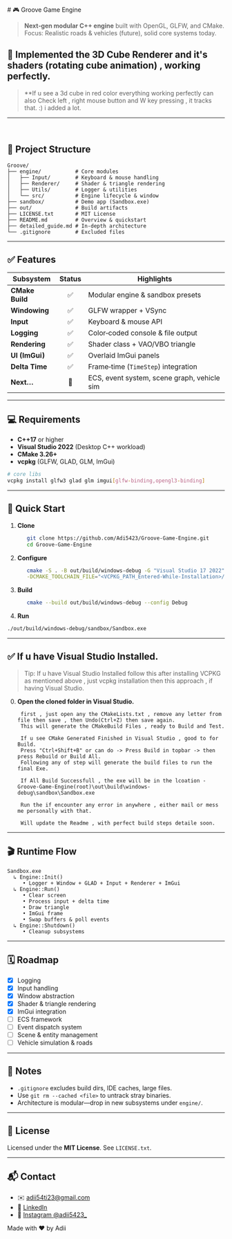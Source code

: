 ﻿﻿# 🎮 Groove Game Engine

> **Next‑gen modular C++ engine** built with OpenGL, GLFW, and CMake.  
> Focus: Realistic roads & vehicles (future), solid core systems today.

## 🚧 Implemented the 3D Cube Renderer and it's shaders (rotating cube animation) , working perfectly.
> **If u see a 3d cube in red color everything working perfectly 
> can also Check left , right mouse button and W key pressing , it tracks that. :) i added a lot.

---

﻿
## 🚧 Project Structure

```text
Groove/
├── engine/           # Core modules
│   ├── Input/        # Keyboard & mouse handling
│   ├── Renderer/     # Shader & triangle rendering
│   ├── Utils/        # Logger & utilities
│   └── src/          # Engine lifecycle & window
├── sandbox/          # Demo app (Sandbox.exe)
├── out/              # Build artifacts
├── LICENSE.txt       # MIT License
├── README.md         # Overview & quickstart
├── detailed_guide.md # In‑depth architecture
└── .gitignore        # Excluded files
````

---

## ✅ Features

| Subsystem       | Status | Highlights                                  |
| --------------- | :----: | ------------------------------------------- |
| **CMake Build** |    ✅   | Modular engine & sandbox presets            |
| **Windowing**   |    ✅   | GLFW wrapper + VSync                        |
| **Input**       |    ✅   | Keyboard & mouse API                        |
| **Logging**     |    ✅   | Color‑coded console & file output           |
| **Rendering**   |    ✅   | Shader class + VAO/VBO triangle             |
| **UI (ImGui)**  |    ✅   | Overlaid ImGui panels                       |
| **Delta Time**  |    ✅   | Frame‑time (`TimeStep`) integration         |
| **Next…**       |   🔲   | ECS, event system, scene graph, vehicle sim |

---

## 💻 Requirements

* **C++17** or higher
* **Visual Studio 2022** (Desktop C++ workload)
* **CMake 3.26+**
* **vcpkg** (GLFW, GLAD, GLM, ImGui)

```bash
# core libs
vcpkg install glfw3 glad glm imgui[glfw-binding,opengl3-binding]
```

---

## 🚀 Quick Start

1. **Clone**

   ```bash
      git clone https://github.com/Adi5423/Groove-Game-Engine.git 
      cd Groove-Game-Engine
   ```

2. **Configure**
   ```bash
      cmake -S . -B out/build/windows-debug -G "Visual Studio 17 2022" -A x64 \
      -DCMAKE_TOOLCHAIN_FILE="<VCPKG_PATH_Entered-While-Installation>/scripts/buildsystems/vcpkg.cmake"
   ````

3. **Build**

   ```bash
      cmake --build out/build/windows-debug --config Debug
   ```


4. **Run**
```bash
./out/build/windows-debug/sandbox/Sandbox.exe
````

---

## ✅ If u have Visual Studio Installed.

> Tip: If u have Visual Studio Installed follow this after installing VCPKG as mentioned above , just vcpkg installation then this approach , if having Visual Studio.

0. **Open the cloned folder in Visual Studio.**

   ```text
	first , just open any the CMakeLists.txt , remove any letter from file then save , then Undo(Ctrl+Z) then save again.
	This will generate the CMakeBuild Files , ready to Build and Test.
   ```

   ```text
	If u see CMake Generated Finished in Visual Studio , good to for Build.
	Press "Ctrl+Shift+B" or can do -> Press Build in topbar -> then press Rebuild or Build All.
	Following any of step will generate the build files to run the final Exe.

	If All Build Successfull , the exe will be in the lcoation - Groove-Game-Engine(root)\out\build\windows-debug\sandbox\Sandbox.exe

	Run the if encounter any error in anywhere , either mail or mess me personally with that. 

	Will update the Readme , with perfect build steps detaile soon.
   ```

---

## 🎬 Runtime Flow

```text
Sandbox.exe
  ↳ Engine::Init()
     • Logger + Window + GLAD + Input + Renderer + ImGui
  ↳ Engine::Run()
     • Clear screen
     • Process input + delta time
     • Draw triangle
     • ImGui frame
     • Swap buffers & poll events
  ↳ Engine::Shutdown()
     • Cleanup subsystems
```

---

## 🗓️ Roadmap

* [x] Logging
* [x] Input handling
* [x] Window abstraction
* [x] Shader & triangle rendering
* [x] ImGui integration
* [ ] ECS framework
* [ ] Event dispatch system
* [ ] Scene & entity management
* [ ] Vehicle simulation & roads

---

## 📌 Notes

* `.gitignore` excludes build dirs, IDE caches, large files.
* Use `git rm --cached <file>` to untrack stray binaries.
* Architecture is modular—drop in new subsystems under `engine/`.

---

## 📜 License

Licensed under the **MIT License**. See `LICENSE.txt`.

---

## 📬 Contact

* ✉️  [adii54ti23@gmail.com](mailto:adii54ti23@gmail.com)
* 💼 [LinkedIn](https://www.linkedin.com/in/aditya-tiwari-141731329/)
* 📸 [Instagram @adii5423\_](https://www.instagram.com/adii5423_)

Made with ❤️ by Adii
